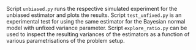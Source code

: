 Script `unbiased.py` runs the respective simulated experiment for the unbiased estimator and plots the results.
Script `test_unfixed.py` is an experimental test for using the same estimator for the Bayesian normal model with unfixed variance parameter.
Script `explore_ratio.py` can be used to inspect the resulting variances of the estimators as a function of various parametrisations of the problem setup.
